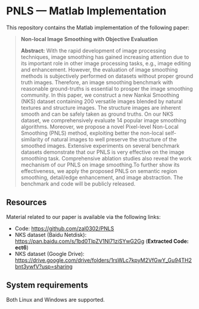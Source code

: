 # PNLS — Matlab Implementation 
This repository contains the Matlab implementation of the following paper:
> **Non-local Image Smoothing with Objective Evaluation**
>
> **Abstract:** With the rapid development of image processing techniques, image smoothing has gained increasing attention due to its important role in other image processing tasks, e.g., image editing and enhancement.
However, the evaluation of image smoothing methods is subjectively performed on datasets without proper ground truth images. Therefore, an image smoothing benchmark with reasonable ground-truths is essential to prosper the image smoothing community.
In this paper, we construct a new Nankai Smoothing (NKS) dataset containing $200$ versatile images blended by natural textures and structure images.
The structure images are inherent smooth and can be safely taken as ground truths. On our NKS dataset, we comprehensively evaluate 14 popular image smoothing algorithms.
Moreover, we propose a novel Pixel-level Non-Local Smoothing (PNLS) method, exploiting better the non-local self-similarity of natural images to well preserve the structure of the smoothed images. Extensive experiments on several benchmark datasets demonstrate that our PNLS is very effective on the image smoothing task.
Comprehensive ablation studies also reveal the work mechanism of our PNLS on image smoothing.To further show its effectiveness, we apply the proposed PNLS on semantic region smoothing, detail/edge enhancement, and image abstraction. The benchmark and code will be publicly released. 

## Resources
Material related to our paper is available via the following links:
- Code: https://github.com/zal0302/PNLS
- NKS dataset (Baidu Netdisk): https://pan.baidu.com/s/1bd0TlpZV1Nl71ziSYwG2Gg (**Extracted Code: ect6**)
- NKS dataset (Google Drive): https://drive.google.com/drive/folders/1rsWLc7kpyM2VfGwY_Gu94TH2bnt3ywfV?usp=sharing

## System requirements
Both Linux and Windows are supported.
